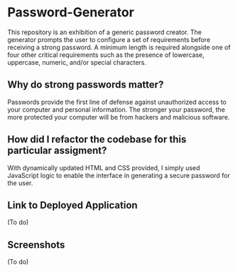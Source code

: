 # Password-Generator
This repository is an exhibition of a generic password creator. The generator prompts the user to configure a set of requirements before receiving a strong password. A minimum length is required alongside one of four other critical requirements such as the presence of lowercase, uppercase, numeric, and/or special characters.

## Why do strong passwords matter?
Passwords provide the first line of defense against unauthorized access to your computer and personal information. The stronger your password, the more protected your computer will be from hackers and malicious software.

## How did I refactor the codebase for this particular assigment?
With dynamically updated HTML and CSS provided, I simply used JavaScript logic to enable the interface in generating a secure password for the user.  

## Link to Deployed Application
(To do)

## Screenshots 
(To do)

